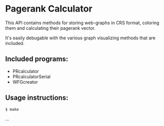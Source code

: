 # Pagerank Calculator

This API contains methods for storing web-graphs in CRS format, coloring them and
calculating their pagerank vector.

It's easily debugable with the various graph visualizing methods that are included.

## Included programs:

* PRcalculator
* PRcalculatorSerial
* WFGcreator

## Usage instructions:
```$ make ```

...


